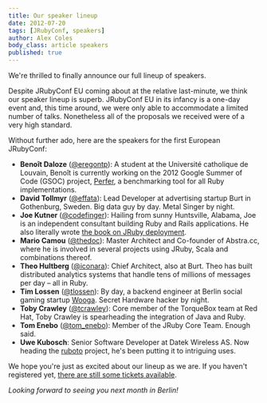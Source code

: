 ```yaml
---
title: Our speaker lineup
date: 2012-07-20
tags: [JRubyConf, speakers]
author: Alex Coles
body_class: article speakers
published: true
---
```


We're thrilled to finally announce our full lineup of speakers.

Despite JRubyConf EU coming about at the relative last-minute, we think our speaker lineup is superb. JRubyConf EU in its infancy is a one-day event and, this time around, we were only able to accommodate a limited number of talks. Nonetheless all of the proposals we received were of a very high standard.

Without further ado, here are the speakers for the first European JRubyConf:

* **Benoît Daloze** ([@eregontp][eregontp]): A student at the Université catholique de Louvain, Benoît is currently working on the 2012 Google Summer of Code (GSOC) project, [Perfer][perfer], a benchmarking tool for all Ruby implementations.
* **David Tollmyr** ([@effata][effata]): Lead Developer at advertising startup Burt in Gothenburg, Sweden. Big data guy by day. Metal Singer by night.
* **Joe Kutner** ([@codefinger][codefinger]): Hailing from sunny Huntsville, Alabama, Joe is an independent consultant building Ruby and Rails applications. He also literally wrote [the book on JRuby deployment][deploying-with-jruby].
* **Mario Camou** ([@thedoc][thedoc]): Master Architect and Co-founder of Abstra.cc, where he is involved in several projects using JRuby, Scala and combinations thereof.
* **Theo Hultberg** ([@iconara][iconara]): Chief Architect, also at Burt. Theo has built distributed analytics systems that handle tens of millions of messages per day – all in Ruby.
* **Tim Lossen** ([@tlossen][tlossen]): By day, a backend engineer at Berlin social gaming startup [Wooga](http://wooga.com). Secret Hardware hacker by night.
* **Toby Crawley** ([@tcrawley][tcrawley]): Core member of the TorqueBox team at Red Hat, Toby Crawley is spearheading the integration of Java and Ruby.
* **Tom Enebo** ([@tom_enebo][tom_enebo]): Member of the JRuby Core Team. Enough said.
* **Uwe Kubosch**: Senior Software Developer at Datek Wireless AS. Now heading the [ruboto][Ruboto] project, he's been putting it to intriguing uses.

We hope you're just as excited about our lineup as we are. If you haven't registered yet, [there are still some tickets available](http://eurucamp2012.eventbrite.com/).

_Looking forward to seeing you next month in Berlin!_

[eregontp]:http://twitter.com/eregontp
[effata]:http://twitter.com/effata
[codefinger]:http://twitter.com/codefinger
[thedoc]:http://twitter.com/thedoc
[iconara]:http://twitter.com/iconara
[tlossen]:http://twitter.com/tlossen
[tom_enebo]:http://twitter.com/tom_enebo
[tcrawley]:http://twitter.com/tcrawley

[deploying-with-jruby]:http://pragprog.com/book/jkdepj/deploying-with-jruby
[perfer]:https://github.com/jruby/perfer
[ruboto]:http://ruboto.org
